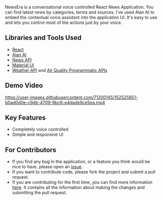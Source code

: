 

NewsEra is a conversational voice controlled React News Application. You can find latest news by categories, terms and sources. I've used Alan AI to embed the contextual voice assistant into the application UI. It's easy to use and lets you control most of the actions just by your voice.

## Libraries and Tools Used

- [React](https://reactjs.org)
- [Alan AI](https://alan.app)
- [News API](https://newsapi.org)
- [Material UI](https://mui.com)
- [Weather API](https://www.weatherapi.com/) and [Air Quality Programmatic APIs](https://aqicn.org/api/)

## Demo Video

https://user-images.githubusercontent.com/71200145/152525851-b0ad0d0e-c9db-4709-9bc6-e4dade9ce5ea.mp4

## Key Features

- Completely voice controlled
- Simple and responsive UI

## For Contributors

- If you find any bug in the application, or a feature you think would be nice to have, please open an [issue](https://github.com/HrishabhCodes/voice-assisted-news-app/issues).
- If you want to contribute code, please fork the project and submit a pull request.
- If you are contributing for the first time, you can find more information [here](https://www.freecodecamp.org/news/how-to-contribute-to-open-source-projects-beginners-guide/). It contains all the information about making the changes and submitting the pull request.
